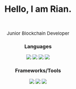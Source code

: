 <h1 align="center">Hello, I am Rian.</h1>

<p align="center"><img src="https://emojipedia-us.s3.dualstack.us-west-1.amazonaws.com/thumbs/120/joypixels/291/flag-germany_1f1e9-1f1ea.png" width="15px" style="margin-right: 10px;"> <img src="https://emojipedia-us.s3.dualstack.us-west-1.amazonaws.com/thumbs/120/joypixels/291/flag-algeria_1f1e9-1f1ff.png" width="15px" style="margin-left: 10px;"></p>

<p align="center" style="font-size: 15px;">Junior Blockchain Developer</p>

<h3 align="center">Languages</h3>

<p align="center">
<img src="https://img.shields.io/badge/html5-%23E34F26.svg?style=for-the-badge&logo=html5&logoColor=white"> 
<img src="https://img.shields.io/badge/css3-%231572B6.svg?style=for-the-badge&logo=css3&logoColor=white">
<img src="https://img.shields.io/badge/javascript-%23323330.svg?style=for-the-badge&logo=javascript&logoColor=%23F7DF1E">
<img src="https://img.shields.io/badge/Solidity-%23363636.svg?style=for-the-badge&logo=solidity&logoColor=white">
</p>

<h3 align="center">Frameworks/Tools</h3>

<p align="center">
<img src="https://img.shields.io/badge/node.js-6DA55F?style=for-the-badge&logo=node.js&logoColor=white"> 
<img src="https://img.shields.io/badge/NPM-%23000000.svg?style=for-the-badge&logo=npm&logoColor=white">
<img src="https://img.shields.io/badge/yarn-%232C8EBB.svg?style=for-the-badge&logo=yarn&logoColor=white">
</p>
